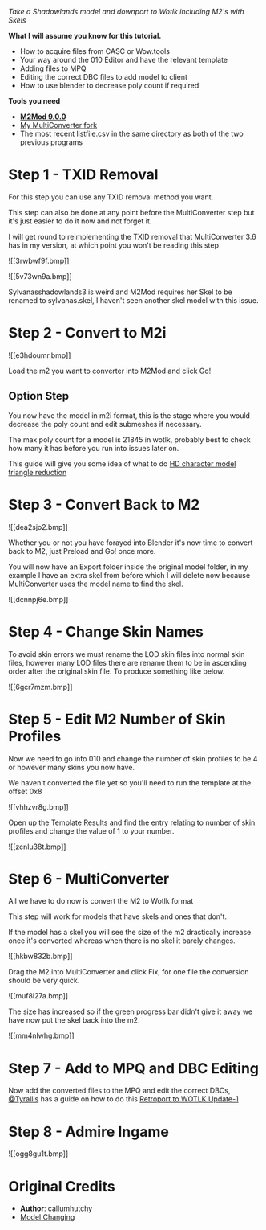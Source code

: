 _Take a Shadowlands model and downport to Wotlk including M2's with Skels_


**What I will assume you know for this tutorial.**

- How to acquire files from CASC or Wow.tools
- Your way around the 010 Editor and have the relevant template
- Adding files to MPQ
- Editing the correct DBC files to add model to client
- How to use blender to decrease poly count if required

**Tools you need**

- **[M2Mod 9.0.0](https://bitbucket.org/suncurio/m2mod/src/9.x/)**
- [My MultiConverter fork](https://github.com/callumhutchy/MultiConverter/releases/latest)
- The most recent listfile.csv in the same directory as both of the two previous programs

# Step 1 - TXID Removal

For this step you can use any TXID removal method you want.

This step can also be done at any point before the MultiConverter step but it's just easier to do it now and not forget it.

I will get round to reimplementing the TXID removal that MultiConverter 3.6 has in my version, at which point you won't be reading this step

![[3rwbwf9f.bmp]]

![[5v73wn9a.bmp]]

Sylvanasshadowlands3 is weird and M2Mod requires her Skel to be renamed to sylvanas.skel, I haven't seen another skel model with this issue.

# Step 2 - Convert to M2i

![[e3hdoumr.bmp]]

Load the m2 you want to converter into M2Mod and click Go!

## Option Step

You now have the model in m2i format, this is the stage where you would decrease the poly count and edit submeshes if necessary. 

The max poly count for a model is 21845 in wotlk, probably best to check how many it has before you run into issues later on.

This guide will give you some idea of what to do [HD character model triangle reduction](https://model-changing.net/index.php?app=tutorials&module=tutorials&controller=view&id=96)

# Step 3 - Convert Back to M2

![[dea2sjo2.bmp]]

Whether you or not you have forayed into Blender it's now time to convert back to M2, just Preload and Go! once more.

You will now have an Export folder inside the original model folder, in my example I have an extra skel from before which I will delete now because MultiConverter uses the model name to find the skel.

![[dcnnpj6e.bmp]]

# Step 4 - Change Skin Names

To avoid skin errors we must rename the LOD skin files into normal skin files, however many LOD files there are rename them to be in ascending order after the original skin file. To produce something like below.

![[6gcr7mzm.bmp]]

# Step 5 - Edit M2 Number of Skin Profiles

Now we need to go into 010 and change the number of skin profiles to be 4 or however many skins you now have.

We haven't converted the file yet so you'll need to run the template at the offset 0x8

![[vhhzvr8g.bmp]]

Open up the Template Results and find the entry relating to number of skin profiles and change the value of 1 to your number.

![[zcnlu38t.bmp]]

# Step 6 - MultiConverter

All we have to do now is convert the M2 to Wotlk format

This step will work for models that have skels and ones that don't.

If the model has a skel you will see the size of the m2 drastically increase once it's converted whereas when there is no skel it barely changes.

![[hkbw832b.bmp]]

Drag the M2 into MultiConverter and click Fix, for one file the conversion should be very quick.

![[muf8i27a.bmp]]

The size has increased so if the green progress bar didn't give it away we have now put the skel back into the m2.

![[mm4nlwhg.bmp]]

# Step 7 - Add to MPQ and DBC Editing

Now add the converted files to the MPQ and edit the correct DBCs, [@Tyrallis](https://model-changing.net/index.php?app=core&module=members&controller=profile&id=14615) has a guide on how to do this [Retroport to WOTLK Update-1](https://model-changing.net/index.php?app=tutorials&module=tutorials&controller=view&id=153)

# Step 8 - Admire Ingame

![[ogg8gu1t.bmp]]

# Original Credits

- **Author**: callumhutchy
- [Model Changing](https://model-changing.net/index.php?app=tutorials&module=tutorials&controller=view&id=157)